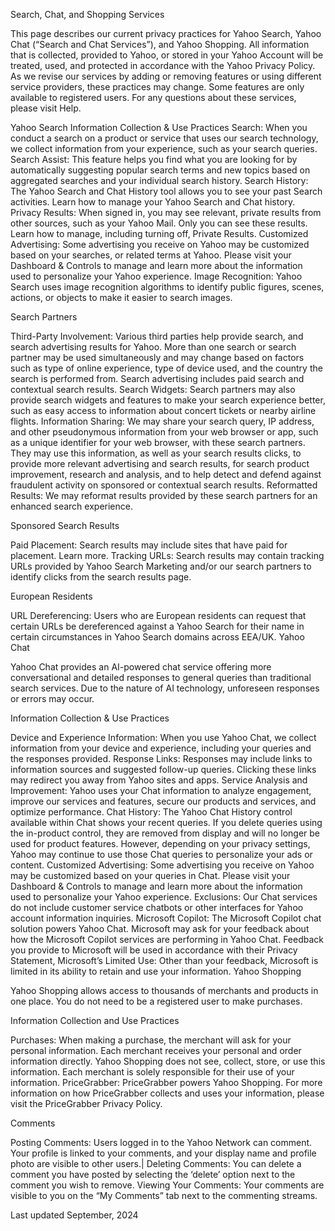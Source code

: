 Search, Chat, and Shopping Services

This page describes our current privacy practices for Yahoo Search, Yahoo Chat (“Search and Chat Services”), and Yahoo Shopping. All information that is collected, provided to Yahoo, or stored in your Yahoo Account will be treated, used, and protected in accordance with the Yahoo Privacy Policy. As we revise our services by adding or removing features or using different service providers, these practices may change. Some features are only available to registered users. For any questions about these services, please visit Help.

Yahoo Search
Information Collection & Use Practices
Search: When you conduct a search on a product or service that uses our search technology, we collect information from your experience, such as your search queries.
Search Assist: This feature helps you find what you are looking for by automatically suggesting popular search terms and new topics based on aggregated searches and your individual search history.
Search History: The Yahoo Search and Chat History tool allows you to see your past Search activities. Learn how to manage your Yahoo Search and Chat history.
Privacy Results: When signed in, you may see relevant, private results from other sources, such as your Yahoo Mail. Only you can see these results. Learn how to manage, including turning off, Private Results.
Customized Advertising: Some advertising you receive on Yahoo may be customized based on your searches, or related terms at Yahoo. Please visit your Dashboard & Controls to manage and learn more about the information used to personalize your Yahoo experience.
Image Recognition: Yahoo Search uses image recognition algorithms to identify public figures, scenes, actions, or objects to make it easier to search images.

Search Partners

Third-Party Involvement: Various third parties help provide search, and search advertising results for Yahoo. More than one search or search partner may be used simultaneously and may change based on factors such as type of online experience, type of device used, and the country the search is performed from. Search advertising includes paid search and contextual search results.
Search Widgets: Search partners may also provide search widgets and features to make your search experience better, such as easy access to information about concert tickets or nearby airline flights.
Information Sharing: We may share your search query, IP address, and other pseudonymous information from your web browser or app, such as a unique identifier for your web browser, with these search partners. They may use this information, as well as your search results clicks, to provide more relevant advertising and search results, for search product improvement, research and analysis, and to help detect and defend against fraudulent activity on sponsored or contextual search results.
Reformatted Results: We may reformat results provided by these search partners for an enhanced search experience.

Sponsored Search Results

Paid Placement: Search results may include sites that have paid for placement. Learn more.
Tracking URLs: Search results may contain tracking URLs provided by Yahoo Search Marketing and/or our search partners to identify clicks from the search results page.

European Residents

URL Dereferencing: Users who are European residents can request that certain URLs be dereferenced against a Yahoo Search for their name in certain circumstances in Yahoo Search domains across EEA/UK.
Yahoo Chat

Yahoo Chat provides an AI-powered chat service offering more conversational and detailed responses to general queries than traditional search services. Due to the nature of AI technology, unforeseen responses or errors may occur.

Information Collection & Use Practices

Device and Experience Information: When you use Yahoo Chat, we collect information from your device and experience, including your queries and the responses provided.
Response Links: Responses may include links to information sources and suggested follow-up queries. Clicking these links may redirect you away from Yahoo sites and apps.
Service Analysis and Improvement: Yahoo uses your Chat information to analyze engagement, improve our services and features, secure our products and services, and optimize performance.
Chat History: The Yahoo Chat History control available within Chat shows your recent queries. If you delete queries using the in-product control, they are removed from display and will no longer be used for product features. However, depending on your privacy settings, Yahoo may continue to use those Chat queries to personalize your ads or content.
Customized Advertising: Some advertising you receive on Yahoo may be customized based on your queries in Chat. Please visit your Dashboard & Controls to manage and learn more about the information used to personalize your Yahoo experience.
Exclusions: Our Chat services do not include customer service chatbots or other interfaces for Yahoo account information inquiries.
Microsoft Copilot: The Microsoft Copilot chat solution powers Yahoo Chat. Microsoft may ask for your feedback about how the Microsoft Copilot services are performing in Yahoo Chat. Feedback you provide to Microsoft will be used in accordance with their Privacy Statement,
Microsoft’s Limited Use: Other than your feedback, Microsoft is limited in its ability to retain and use your information.
Yahoo Shopping

Yahoo Shopping allows access to thousands of merchants and products in one place. You do not need to be a registered user to make purchases.

Information Collection and Use Practices

Purchases: When making a purchase, the merchant will ask for your personal information. Each merchant receives your personal and order information directly. Yahoo Shopping does not see, collect, store, or use this information. Each merchant is solely responsible for their use of your information.
PriceGrabber: PriceGrabber powers Yahoo Shopping. For more information on how PriceGrabber collects and uses your information, please visit the PriceGrabber Privacy Policy.

Comments

Posting Comments: Users logged in to the Yahoo Network can comment. Your profile is linked to your comments, and your display name and profile photo are visible to other users.|
Deleting Comments: You can delete a comment you have posted by selecting the ‘delete’ option next to the comment you wish to remove.
Viewing Your Comments: Your comments are visible to you on the “My Comments” tab next to the commenting streams.

Last updated September, 2024